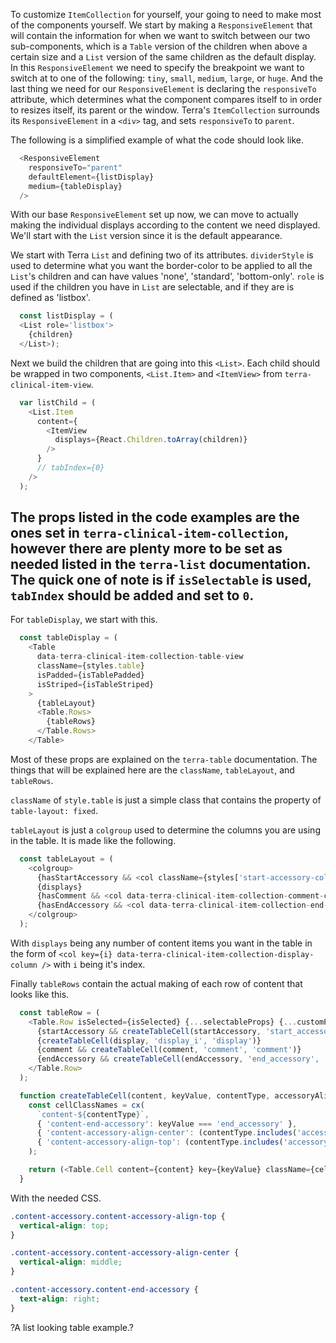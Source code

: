 To customize `ItemCollection` for yourself, your going to need to make most of the components yourself. We start by making a `ResponsiveElement` that will contain the information for when we want to switch between our two sub-components, which is a `Table` version of the children when above a certain size and a `List` version of the same children as the default display. In this `ResponsiveElement` we need to specify the breakpoint we want to switch at to one of the following: `tiny`, `small`, `medium`, `large`, or `huge`. And the last thing we need for our `ResponsiveElement` is declaring the `responsiveTo` attribute, which determines what the component compares itself to in order to resizes itself, its parent or the window. Terra's `ItemCollection` surrounds its `ResponsiveElement` in a `<div>` tag, and sets `responsiveTo` to `parent`.

The following is a simplified example of what the code should look like.

```javascript
  <ResponsiveElement
    responsiveTo="parent"
    defaultElement={listDisplay}
    medium={tableDisplay}
  />
```

With our base `ResponsiveElement` set up now, we can move to actually making the individual displays according to the content we need displayed. We'll start with the `List` version since it is the default appearance.

We start with Terra `List` and defining two of its attributes. `dividerStyle` is used to determine what you want the border-color to be applied to all the `List`'s children and can have values 'none', 'standard', 'bottom-only'. `role` is used if the children you have in `List` are selectable, and if they are is defined as 'listbox'.

```javascript
  const listDisplay = (
  <List role='listbox'>
    {children}
  </List>);
```

Next we build the children that are going into this `<List>`. Each child should be wrapped in two components, `<List.Item>` and `<ItemView>` from `terra-clinical-item-view`.

```javascript
  var listChild = (
    <List.Item
      content={
        <ItemView
          displays={React.Children.toArray(children)}
        />
      }
      // tabIndex={0}
    />
  );
```

The props listed in the code examples are the ones set in `terra-clinical-item-collection`, however there are plenty more to be set as needed listed in the `terra-list` documentation. The quick one of note is if `isSelectable` is used, `tabIndex` should be added and set to `0`.
-----
For `tableDisplay`, we start with this.
```javascript
  const tableDisplay = (
    <Table
      data-terra-clinical-item-collection-table-view
      className={styles.table}
      isPadded={isTablePadded}
      isStriped={isTableStriped}
    >
      {tableLayout}
      <Table.Rows>
        {tableRows}
      </Table.Rows>
    </Table>
```

Most of these props are explained on the `terra-table` documentation. The things that will be explained here are the `className`, `tableLayout`, and `tableRows`.

`className` of `style.table` is just a simple class that contains the property of `table-layout: fixed`.

`tableLayout` is just a `colgroup` used to determine the columns you are using in the table. It is made like the following.

```javascript
  const tableLayout = (
    <colgroup>
      {hasStartAccessory && <col className={styles['start-accessory-column']} />}
      {displays}
      {hasComment && <col data-terra-clinical-item-collection-comment-column />}
      {hasEndAccessory && <col data-terra-clinical-item-collection-end-accessory-column />}
    </colgroup>
  );
```

With `displays` being any number of content items you want in the table in the form of `<col key={i} data-terra-clinical-item-collection-display-column />` with `i` being it's index.

Finally `tableRows` contain the actual making of each row of content that looks like this.

```javascript
  const tableRow = (
    <Table.Row isSelected={isSelected} {...selectableProps} {...customProps}>
      {startAccessory && createTableCell(startAccessory, 'start_accessory', 'accessory', accessoryAlignment)}
      {createTableCell(display, 'display_i', 'display')}
      {comment && createTableCell(comment, 'comment', 'comment')}
      {endAccessory && createTableCell(endAccessory, 'end_accessory', 'accessory', accessoryAlignment)}
    </Table.Row>
  );

  function createTableCell(content, keyValue, contentType, accessoryAlignment) {
    const cellClassNames = cx(
      `content-${contentType}`,
      { 'content-end-accessory': keyValue === 'end_accessory' },
      { 'content-accessory-align-center': (contentType.includes('accessory') && accessoryAlignment === 'alignCenter') },
      { 'content-accessory-align-top': (contentType.includes('accessory') && accessoryAlignment === 'alignTop') },
    );

    return (<Table.Cell content={content} key={keyValue} className={cellClassNames} />);
  }
```

With the needed CSS.

```CSS
.content-accessory.content-accessory-align-top {
  vertical-align: top;
}

.content-accessory.content-accessory-align-center {
  vertical-align: middle;
}

.content-accessory.content-end-accessory {
  text-align: right;
}
```

?A list looking table example.?

